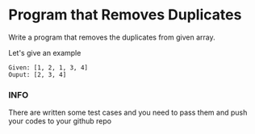 # Program that Removes Duplicates

Write a program that removes the duplicates from given array.

Let's give an example

```
Given: [1, 2, 1, 3, 4]
Ouput: [2, 3, 4]
```

### INFO

There are written some test cases and you need to pass them and push your codes to your github repo
